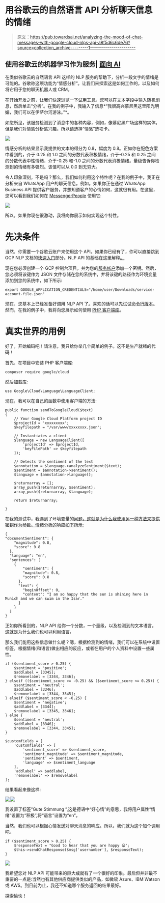 # 用谷歌云的自然语言 API 分析聊天信息的情绪

> 原文：<https://pub.towardsai.net/analyzing-the-mood-of-chat-messages-with-google-cloud-nlps-api-a8f5d6c6de76?source=collection_archive---------1----------------------->

## 使用谷歌云的机器学习作为服务| [面向 AI](https://towardsai.net)

在类似谷歌云的自然语言 API 这样的 NLP 服务的帮助下，分析一段文字的情绪是可能的。谷歌称这项功能为“情感分析”。让我们来探索这是如何工作的，以及如何将它用于您的聊天机器人或 CRM。

在开始开发之前，让我们快速浏览一下[试用工具](https://cloud.google.com/natural-language/)。您可以在文本字段中输入随机消息，然后单击“分析”。在我的例子中，我输入了信息*“我很高兴慕尼黑这里阳光明媚，我们可以在伊萨尔河游泳。”*。

如您所见，该服务检测到了消息中的各种内容，例如，像慕尼黑广场这样的实体。但是我们对情感分析感兴趣，所以请选择“情感”选项卡。

![](img/ea312fde8557a080c0c271d9109d2916.png)

情感分析的结果显示我提供的文本的得分为 0.8，幅度为 0.8。正如你在配色方案中看到的，介于 0.25 和 1.0 之间的分数代表积极情绪，介于-0.25 和 0.25 之间的分数代表中性情绪，介于-0.25 和-1.0 之间的分数代表消极情绪。量级告诉你检测到的情绪有多强烈。该值可以从 0.0 到无穷大。

令人印象深刻，不是吗？那么，我们如何利用这个特性呢？在我的例子中，我正在分析来自 WhatsApp 用户的聊天信息。例如，如果你正在通过 WhatsApp Business API 提供客户服务，并想知道客户的心情如何，这就很有用。在这里，您可以看到我们如何在 [MessengerPeople](https://www.messengerpeople.com) 使用它:

![](img/254df9b7439ae1ca428b1bc57bdf3b2a.png)

所以，如果你现在很激动，我将向你展示如何实现这个特性。

# 先决条件

当然，你需要一个谷歌云账户来使用这个 API。如果你已经有了，你可以直接跳到 GCP NLP 文档的[快速入门](https://cloud.google.com/natural-language/docs/quickstart)部分。NLP API 的基础在这里解释[。](https://cloud.google.com/natural-language/docs/basics)

现在您必须创建一个 GCP 控制台项目，并为您的[服务帐户](https://console.cloud.google.com/iam-admin/serviceaccounts)添加一个密钥。然后，您必须将该键作为 JSON 文件存储在您的系统中，并将该键的路径作为环境变量添加到您的系统中，如下所示:

```
export GOOGLE_APPLICATION_CREDENTIALS="/home/user/Downloads/service-account-file.json"
```

现在，您基本上已经准备好调用 NLP API 了。喜欢的话可以先试试[命令行版本](https://cloud.google.com/natural-language/docs/quickstart#quickstart-analyze-entities-cli)。然而，在我的例子中，我将向您展示如何使用 [PHP 客户端库](https://cloud.google.com/natural-language/docs/quickstart-client-libraries#client-libraries-install-php)。

# 真实世界的用例

好了，开始编码吧！请注意，我只给你举几个简单的例子。这不是生产就绪的代码！

首先，在项目中安装 PHP 客户端库:

```
composer require google/cloud
```

然后加载库:

```
use Google\Cloud\Language\LanguageClient;
```

现在，我可以在自己的函数中使用客户端的方法:

```
public function sendToGoogleCloud($text)
{
    // Your Google Cloud Platform project ID
    $projectId = 'xxxxxxxxx';
    $keyfilepath = "/var/www/xxxxxxxx.json";

    // Instantiates a client
    $language = new LanguageClient([
        'projectId' => $projectId,
        'keyFilePath' => $keyfilepath
    ]);

    // Detects the sentiment of the text
    $annotation = $language->analyzeSentiment($text);
    $sentiment = $annotation->sentiment();
    $language = $annotation->language();

    $returnarray = [];
    array_push($returnarray, $sentiment);
    array_push($returnarray, $language);

    return $returnarray;

}
```

在我的测试中，我遇到了环境变量的[问题，这就是为什么我使用另一种方法来提供密钥作为参数。情绪分析的响应如下所示:](https://stackoverflow.com/questions/52776236/where-do-i-put-my-api-key-in-google-cloud-php-language-client)

```
{
"documentSentiment": {
    "magnitude": 0.8,
    "score": 0.8
  },
  "language": "en",
  "sentences": [
    {
        "sentiment": {
        "magnitude": 0.8,
        "score": 0.8
      },
      "text": {
        "beginOffset": 0,
        "content": "I am so happy that the sun is shining here in Munich and we can swim in the Isar."
      }
    }
  ]
}
```

正如你所看到的，NLP API 给你一个分数，一个量级，以及检测到的文本语言。这就是为什么我们也可以利用语言。

那么我们能用这些信息做什么呢？嗯，根据检测到的情绪，我们可以在系统中设置标签，根据情绪(和语言)做出相应的反应，或者在用户的个人资料中设置一些属性。

```
if ($sentiment_score > 0.25) {
    $sentiment = 'positive';
    $addlabel = [3345];
    $removelabel = [3344, 3346];
} elseif (($sentiment_score >= -0.25) && ($sentiment_score <= 0.25)) {
    $sentiment = 'neutral';
    $addlabel = [3346];
    $removelabel = [3344, 3345];
} elseif ($sentiment_score < -0.25) {
    $sentiment = 'negative';
    $addlabel = [3344];
    $removelabel = [3345, 3346];
} else {
    $sentiment = 'neutral';
    $addlabel = [3346];
    $removelabel = [3344, 3345];
}

$customfields = [
    'customfields' => [
        'sentiment_score' => $sentiment_score,
        'sentiment_magnitude' => $sentiment_magnitude,
        'sentiment' => $sentiment,
        'language' => $sentiment_language
    ],
    'addlabel' => $addlabel,
    'removelabel' => $removelabel
];
```

结果看起来像这样:

![](img/077e71b99f7f6ada3ec367b865053867.png)![](img/803ce0424facad49cf959b416c2440a9.png)

我设置了标签“Gute Stimmung ”,这是德语中“好心情”的意思，我将用户属性“情绪”设置为“积极”,将“语言”设置为“en”。

当然，我们也可以根据心情发送对聊天消息的响应。所以，我们就为这个加个调用吧。

```
if ($sentiment_score > 0.25) {
    $responseText = "Good to hear that you are happy 😀";
    $this->sendChatResponse($msg['usernumber'], $responseText);
}
```

![](img/a2254f78de0fd5bbe1c9a3432c74e8bd.png)

我希望您对 NLP API 可能带来的巨大成就有了一个很好的印象。最后但并非最不重要的一点是:当然也有其他供应商提供类似的产品，如微软 Azure、IBM Watson 或 AWS。到目前为止，我还不知道哪个服务返回的结果最好。

探索愉快！